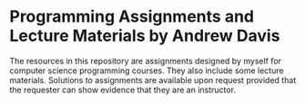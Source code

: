 # Programming Assignments and Lecture Materials by Andrew Davis

The resources in this repository are assignments designed by myself 
for computer science programming courses.  They also include some
lecture materials.  Solutions to assignments are available upon request
provided that the requester can show evidence that they are an
instructor.
